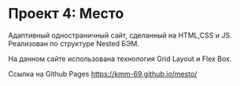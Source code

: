 # Проект 4: Место

Адаптивный одностраничный сайт, сделанный на HTML,CSS и JS. Реализован по структуре Nested БЭМ.

На данном сайте использована технология Grid Layout и Flex Box.

Ссылка на Github Pages https://kmm-69.github.io/mesto/
